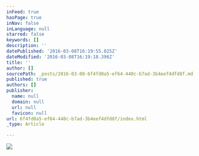 ```yaml
---
inFeed: true
hasPage: true
inNav: false
inLanguage: null
starred: false
keywords: []
description: ''
datePublished: '2016-03-08T16:19:55.025Z'
dateModified: '2016-03-08T16:19:18.396Z'
title: ''
author: []
sourcePath: _posts/2016-03-08-6f4fd0a5-ef64-440c-b7ad-3b4eef4dfd8f.md
published: true
authors: []
publisher:
  name: null
  domain: null
  url: null
  favicon: null
url: 6f4fd0a5-ef64-440c-b7ad-3b4eef4dfd8f/index.html
_type: Article

---
```

![](https://the-grid-user-content.s3-us-west-2.amazonaws.com/b44cbfac-4352-43e5-9e91-02ea8afdd84b.jpg)